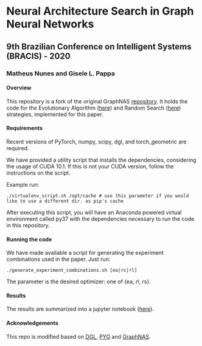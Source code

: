 # Neural Architecture Search in Graph Neural Networks
## 9th Brazilian Conference on Intelligent Systems (BRACIS) - 2020
### Matheus Nunes and Gisele L. Pappa

#### Overview

This repository is a fork of the original GraphNAS [repository](https://github.com/GraphNAS/GraphNAS). It holds the code for the Evolutionary Algorithm ([here](graphnas/evolution_trainer.py)) and Random Search ([here](graphnas/rs_trainer.py)) strategies, implemented for this paper.

#### Requirements

Recent versions of PyTorch, numpy, scipy, dgl, and torch_geometric are required.

We have provided a utility script that installs the dependencies, considering the usage of CUDA 10.1. If this is not your CUDA version, follow the instructions on the script.

Example run:

```{bash}
./virtualenv_script.sh /opt/cache # use this parameter if you would like to use a different dir. as pip's cache
```

After executing this script, you will have an Anaconda powered virtual environment called py37 with the dependencies necessary to run the code in this repository.

#### Running the code

We have made available a script for generating the experiment combinations used in the paper. Just run:

```{bash}
./generate_experiment_combinations.sh [ea|rs|rl]
```

The parameter is the desired optimizer: one of {ea, rl, rs}.

#### Results

The results are summarized into a jupyter notebook ([here](1.result_analysis.ipynb)).

#### Acknowledgements
This repo is modified based on [DGL](https://github.com/dmlc/dgl), [PYG](https://github.com/rusty1s/pytorch_geometric) and [GraphNAS](https://github.com/GraphNAS/GraphNAS).
